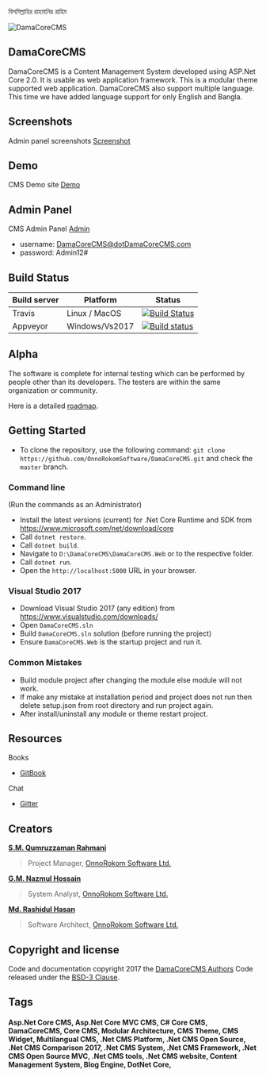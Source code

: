 ﻿বিসমিল্লাহির রাহমানির রাহিম

![DamaCoreCMS](https://raw.githubusercontent.com/OnnorokomSoftware/DamaCoreCMS/master/DamaCoreCMS.Web/wwwroot/DamaCoreCMS-full-logo.png)
## DamaCoreCMS
DamaCoreCMS is a Content Management System developed using ASP.Net Core 2.0. It is usable as web application framework. This is a modular theme supported web application. DamaCoreCMS also support multiple language. This time we have added language support for only English and Bangla.  
## Screenshots
Admin panel screenshots [Screenshot](https://github.com/OnnoRokomSoftware/DamaCoreCMS/blob/master/Screenshots.md)

## Demo
CMS Demo site [Demo](http://demo.dotDamaCoreCMS.org)

## Admin Panel
CMS Admin Panel [Admin](http://demo.dotDamaCoreCMS.org/admin)
- username: DamaCoreCMS@dotDamaCoreCMS.com
- password: Admin12#

## Build Status
| Build server| Platform       | Status      |
|-------------|----------------|-------------|
|Travis       | Linux / MacOS  |[![Build Status](https://travis-ci.org/OnnoRokomSoftware/DamaCoreCMS.svg?branch=master)](https://travis-ci.org/OnnoRokomSoftware/DamaCoreCMS) |
|Appveyor      | Windows/Vs2017 |[![Build status](https://ci.appveyor.com/api/projects/status/7y6e00wk8t3yi0v7/branch/master?svg=true)](https://ci.appveyor.com/project/masums/DamaCoreCMS/branch/master)|

## Alpha

The software is complete for internal testing which can be performed by people other than its developers. The testers are within the same organization or community. 

Here is a detailed [roadmap](https://github.com/OnnoRokomSoftware/DamaCoreCMS/wiki/Roadmap).

## Getting Started

- To clone the repository, use the following command: 
`git clone https://github.com/OnnoRokomSoftware/DamaCoreCMS.git` 
and check the `master` branch. 

### Command line
(Run the commands as an Administrator)

- Install the latest versions (current) for .Net Core Runtime and SDK from https://www.microsoft.com/net/download/core
- Call `dotnet restore`.
- Call `dotnet build`.
- Navigate to `D:\DamaCoreCMS\DamaCoreCMS.Web` or to the respective folder. 
- Call `dotnet run`.
- Open the `http://localhost:5000` URL in your browser.

### Visual Studio 2017

- Download Visual Studio 2017 (any edition) from https://www.visualstudio.com/downloads/
- Open `DamaCoreCMS.sln`
- Build `DamaCoreCMS.sln` solution (before running the project)
- Ensure `DamaCoreCMS.Web` is the startup project and run it.

### Common Mistakes
- Build module project after changing the module else module will not work.
- If make any mistake at installation period and project does not run then delete setup.json from root directory and run project again.
- After install/uninstall any module or theme restart project.

## Resources
Books
- [GitBook](https://www.gitbook.com/@onnorokomsoftware)

Chat
- [Gitter](https://gitter.im/DamaCoreCMS)
 
## Creators

[**S.M. Qumruzzaman Rahmani**](http://byronbd.com)
> Project Manager, [OnnoRokom Software Ltd.](https://onnorokomsoftware.com)

[**G.M. Nazmul Hossain**](http://gmnazmul.com)
> System Analyst, [OnnoRokom Software Ltd.](https://onnorokomsoftware.com)

[**Md. Rashidul Hasan**](http://masums.com)
> Software Architect, [OnnoRokom Software Ltd.](https://onnorokomsoftware.com)


## Copyright and license

Code and documentation copyright 2017 the [DamaCoreCMS Authors](http://onnorokomsoftware.com) Code released under the [BSD-3 Clause](https://github.com/OnnoRokomSoftware/DamaCoreCMS/blob/master/LICENSE).

## Tags
#### Asp.Net Core CMS, Asp.Net Core MVC CMS, C# Core CMS, DamaCoreCMS, Core CMS, Modular Architecture, CMS Theme, CMS Widget, Multilangual CMS, .Net CMS Platform, .Net CMS Open Source, .Net CMS Comparison 2017, .Net CMS System, .Net CMS Framework, .Net CMS Open Source MVC, .Net CMS tools, .Net CMS website, Content Management System, Blog Engine, DotNet Core,

